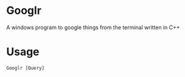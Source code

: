 # Googlr 
A windows program to google things from the terminal written in C++
# Usage
<pre><code>Googlr [Query]</code></pre>
